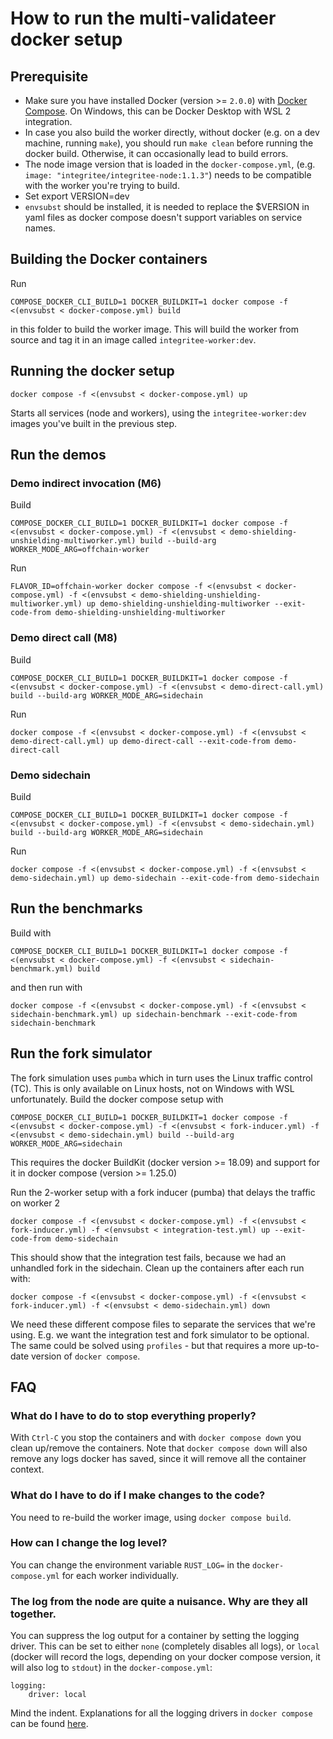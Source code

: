 #  How to run the multi-validateer docker setup

## Prerequisite

* Make sure you have installed Docker (version >= `2.0.0`) with [Docker Compose](https://docs.docker.com/compose/install/). On Windows, this can be Docker Desktop with WSL 2 integration.
* In case you also build the worker directly, without docker (e.g. on a dev machine, running `make`), you should run `make clean` before running the docker build. Otherwise, it can occasionally lead to build errors.
* The node image version that is loaded in the `docker-compose.yml`, (e.g. `image: "integritee/integritee-node:1.1.3"`) needs to be compatible with the worker you're trying to build.
* Set export VERSION=dev
* `envsubst` should be installed, it is needed to replace the $VERSION in yaml files as docker compose doesn't support variables on service names.

## Building the Docker containers

Run
```
COMPOSE_DOCKER_CLI_BUILD=1 DOCKER_BUILDKIT=1 docker compose -f <(envsubst < docker-compose.yml) build
```
in this folder to build the worker image. This will build the worker from source and tag it in an image called `integritee-worker:dev`.

## Running the docker setup

```
docker compose -f <(envsubst < docker-compose.yml) up
``` 
Starts all services (node and workers), using the `integritee-worker:dev` images you've built in the previous step.

## Run the demos

### Demo indirect invocation (M6)
Build
```
COMPOSE_DOCKER_CLI_BUILD=1 DOCKER_BUILDKIT=1 docker compose -f <(envsubst < docker-compose.yml) -f <(envsubst < demo-shielding-unshielding-multiworker.yml) build --build-arg WORKER_MODE_ARG=offchain-worker
```
Run
```
FLAVOR_ID=offchain-worker docker compose -f <(envsubst < docker-compose.yml) -f <(envsubst < demo-shielding-unshielding-multiworker.yml) up demo-shielding-unshielding-multiworker --exit-code-from demo-shielding-unshielding-multiworker
```
### Demo direct call (M8)

Build
```
COMPOSE_DOCKER_CLI_BUILD=1 DOCKER_BUILDKIT=1 docker compose -f <(envsubst < docker-compose.yml) -f <(envsubst < demo-direct-call.yml) build --build-arg WORKER_MODE_ARG=sidechain
```
Run
```
docker compose -f <(envsubst < docker-compose.yml) -f <(envsubst < demo-direct-call.yml) up demo-direct-call --exit-code-from demo-direct-call
```

### Demo sidechain
Build
```
COMPOSE_DOCKER_CLI_BUILD=1 DOCKER_BUILDKIT=1 docker compose -f <(envsubst < docker-compose.yml) -f <(envsubst < demo-sidechain.yml) build --build-arg WORKER_MODE_ARG=sidechain
```
Run
```
docker compose -f <(envsubst < docker-compose.yml) -f <(envsubst < demo-sidechain.yml) up demo-sidechain --exit-code-from demo-sidechain
```


## Run the benchmarks
Build with
```
COMPOSE_DOCKER_CLI_BUILD=1 DOCKER_BUILDKIT=1 docker compose -f <(envsubst < docker-compose.yml) -f <(envsubst < sidechain-benchmark.yml) build
```
and then run with
```
docker compose -f <(envsubst < docker-compose.yml) -f <(envsubst < sidechain-benchmark.yml) up sidechain-benchmark --exit-code-from sidechain-benchmark
```

## Run the fork simulator
The fork simulation uses `pumba` which in turn uses the Linux traffic control (TC). This is only available on Linux hosts, not on Windows with WSL unfortunately.
Build the docker compose setup with
```
COMPOSE_DOCKER_CLI_BUILD=1 DOCKER_BUILDKIT=1 docker compose -f <(envsubst < docker-compose.yml) -f <(envsubst < fork-inducer.yml) -f <(envsubst < demo-sidechain.yml) build --build-arg WORKER_MODE_ARG=sidechain
```

This requires the docker BuildKit (docker version >= 18.09) and support for it in docker compose (version >= 1.25.0)

Run the 2-worker setup with a fork inducer (pumba) that delays the traffic on worker 2
```
docker compose -f <(envsubst < docker-compose.yml) -f <(envsubst < fork-inducer.yml) -f <(envsubst < integration-test.yml) up --exit-code-from demo-sidechain
```

This should show that the integration test fails, because we had an unhandled fork in the sidechain. Clean up the containers after each run with:
```
docker compose -f <(envsubst < docker-compose.yml) -f <(envsubst < fork-inducer.yml) -f <(envsubst < demo-sidechain.yml) down
```

We need these different compose files to separate the services that we're using. E.g. we want the integration test and fork simulator to be optional. The same could be solved using `profiles` - but that requires a more up-to-date version of `docker compose`.

## FAQ
### What do I have to do to stop everything properly?
With `Ctrl-C` you stop the containers and with `docker compose down` you clean up/remove the containers. Note that `docker compose down` will also remove any logs docker has saved, since it will remove all the container context.

### What do I have to do if I make changes to the code?
You need to re-build the worker image, using `docker compose build`.

### How can I change the log level?
You can change the environment variable `RUST_LOG=` in the `docker-compose.yml` for each worker individually.

### The log from the node are quite a nuisance. Why are they all together.
You can suppress the log output for a container by setting the logging driver. This can be set to either `none` (completely disables all logs), or `local` (docker will record the logs, depending on your docker compose version, it will also log to `stdout`) in the `docker-compose.yml`:
```
logging:
    driver: local
```
Mind the indent. Explanations for all the logging drivers in `docker compose` can be found [here](https://docs.docker.com/config/containers/logging/local/).
